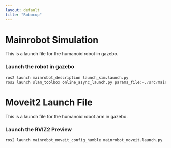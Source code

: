 ```yaml
---
layout: default
title: "Robocup"
---
```


# Mainrobot Simulation
This is a launch file for the humanoid robot in gazebo.

### Launch the robot in gazebo
```py
ros2 launch mainrobot_description launch_sim.launch.py
ros2 launch slam_toolbox online_async_launch.py params_file:=./src/mainrobot_description/config/mapper_params_online_async.yaml use_sim_time:=true
```

# Moveit2 Launch File
This is a launch file for the humanoid robot arm in gazebo.

### Launch the RVIZ2 Preview
```py
ros2 launch mainrobot_moveit_config_humble mainrobot_moveit.launch.py
```
